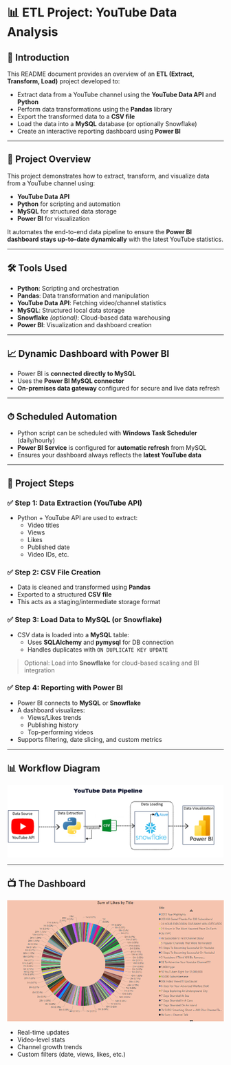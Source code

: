 # 📊 ETL Project: YouTube Data Analysis

## 📘 Introduction

This README document provides an overview of an **ETL (Extract, Transform, Load)** project developed to:

- Extract data from a YouTube channel using the **YouTube Data API** and **Python**
- Perform data transformations using the **Pandas** library
- Export the transformed data to a **CSV file**
- Load the data into a **MySQL** database (or optionally Snowflake)
- Create an interactive reporting dashboard using **Power BI**

---

## 🚀 Project Overview

This project demonstrates how to extract, transform, and visualize data from a YouTube channel using:

- **YouTube Data API**  
- **Python** for scripting and automation  
- **MySQL** for structured data storage  
- **Power BI** for visualization

It automates the end-to-end data pipeline to ensure the **Power BI dashboard stays up-to-date dynamically** with the latest YouTube statistics.

---

## 🛠 Tools Used

- **Python**: Scripting and orchestration
- **Pandas**: Data transformation and manipulation
- **YouTube Data API**: Fetching video/channel statistics
- **MySQL**: Structured local data storage
- **Snowflake** _(optional)_: Cloud-based data warehousing
- **Power BI**: Visualization and dashboard creation

---

## 📈 Dynamic Dashboard with Power BI

- Power BI is **connected directly to MySQL**
- Uses the **Power BI MySQL connector**
- **On-premises data gateway** configured for secure and live data refresh

---

## ⏱ Scheduled Automation

- Python script can be scheduled with **Windows Task Scheduler** (daily/hourly)
- **Power BI Service** is configured for **automatic refresh** from MySQL
- Ensures your dashboard always reflects the **latest YouTube data**

---

## 🔄 Project Steps

### ✅ Step 1: Data Extraction (YouTube API)
- Python + YouTube API are used to extract:
  - Video titles
  - Views
  - Likes
  - Published date
  - Video IDs, etc.

### ✅ Step 2: CSV File Creation
- Data is cleaned and transformed using **Pandas**
- Exported to a structured **CSV file**
- This acts as a staging/intermediate storage format

### ✅ Step 3: Load Data to MySQL (or Snowflake)
- CSV data is loaded into a **MySQL** table:
  - Uses **SQLAlchemy** and **pymysql** for DB connection
  - Handles duplicates with `ON DUPLICATE KEY UPDATE`

> Optional: Load into **Snowflake** for cloud-based scaling and BI integration

### ✅ Step 4: Reporting with Power BI
- Power BI connects to **MySQL** or **Snowflake**
- A dashboard visualizes:
  - Views/Likes trends
  - Publishing history
  - Top-performing videos
- Supports filtering, date slicing, and custom metrics

---

## 📊 Workflow Diagram

![Alt text](images/data_pipeline(1).png)


---

## 📺 The Dashboard

![Alt text](images/pie1.png)

- Real-time updates
- Video-level stats
- Channel growth trends
- Custom filters (date, views, likes, etc.)
